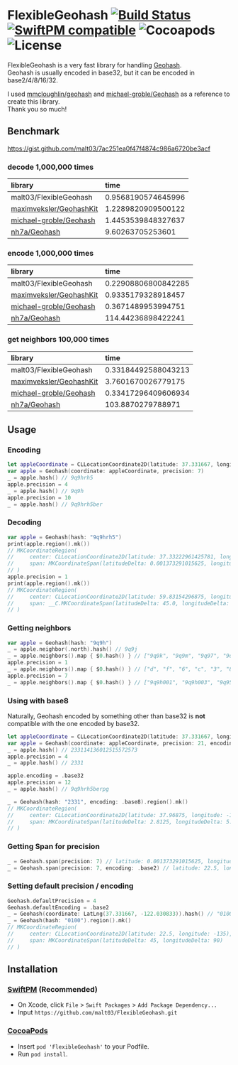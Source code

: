 # FlexibleGeohash [![Build Status](https://travis-ci.org/malt03/FlexibleGeohash.svg?branch=master)](https://travis-ci.org/malt03/FlexibleGeohash) [![SwiftPM compatible](https://img.shields.io/badge/SwiftPM-compatible-4BC51D.svg)](https://github.com/apple/swift-package-manager) ![Cocoapods](https://img.shields.io/cocoapods/v/FlexibleGeohash) ![License](https://img.shields.io/github/license/malt03/FlexibleGeohash.svg)

FlexibleGeohash is a very fast library for handling [Geohash](https://en.wikipedia.org/wiki/Geohash).  
Geohash is usually encoded in base32, but it can be encoded in base2/4/8/16/32.

I used [mmcloughlin/geohash](https://github.com/mmcloughlin/geohash) and [michael-groble/Geohash](https://github.com/michael-groble/Geohash) as a reference to create this library.  
Thank you so much!

## Benchmark
https://gist.github.com/malt03/7ac251ea0f47f4874c986a6720be3acf

### decode 1,000,000 times
|library|time|
|:--|:--|
|malt03/FlexibleGeohash|0.9568190574645996|
|[maximveksler/GeohashKit](https://github.com/maximveksler/GeohashKit)|1.2289820909500122|
|[michael-groble/Geohash](https://github.com/michael-groble/Geohash)|1.4453539848327637|
|[nh7a/Geohash](https://github.com/nh7a/Geohash)|9.60263705253601|

### encode 1,000,000 times
|library|time|
|:--|:--|
|malt03/FlexibleGeohash|0.22908806800842285|
|[maximveksler/GeohashKit](https://github.com/maximveksler/GeohashKit)|0.9335179328918457|
|[michael-groble/Geohash](https://github.com/michael-groble/Geohash)|0.3671489953994751|
|[nh7a/Geohash](https://github.com/nh7a/Geohash)|114.44236898422241|

### get neighbors 100,000 times
|library|time|
|:--|:--|
|malt03/FlexibleGeohash|0.33184492588043213|
|[maximveksler/GeohashKit](https://github.com/maximveksler/GeohashKit)|3.7601670026779175|
|[michael-groble/Geohash](https://github.com/michael-groble/Geohash)|0.33417296409606934|
|[nh7a/Geohash](https://github.com/nh7a/Geohash)|103.8870279788971|

## Usage
### Encoding
```swift
let appleCoordinate = CLLocationCoordinate2D(latitude: 37.331667, longitude: -122.030833)
var apple = Geohash(coordinate: appleCoordinate, precision: 7)
_ = apple.hash() // 9q9hrh5
apple.precision = 4
_ = apple.hash() // 9q9h
apple.precision = 10
_ = apple.hash() // 9q9hrh5ber
```

### Decoding
```swift
var apple = Geohash(hash: "9q9hrh5")
print(apple.region().mk())
// MKCoordinateRegion(
//     center: CLLocationCoordinate2D(latitude: 37.33222961425781, longitude: -122.03132629394531),
//     span: MKCoordinateSpan(latitudeDelta: 0.001373291015625, longitudeDelta: 0.001373291015625)
// )
apple.precision = 1
print(apple.region().mk())
// MKCoordinateRegion(
//     center: CLLocationCoordinate2D(latitude: 59.83154296875, longitude: -99.53201293945312),
//     span: __C.MKCoordinateSpan(latitudeDelta: 45.0, longitudeDelta: 45.0)
// )
```

### Getting neighbors
```swift
var apple = Geohash(hash: "9q9h")
_ = apple.neighbor(.north).hash() // 9q9j
_ = apple.neighbors().map { $0.hash() } // ["9q9k", "9q9m", "9q97", "9q9j", "9q95", "9q8u", "9q8v", "9q8g"]
apple.precision = 1
_ = apple.neighbors().map { $0.hash() } // ["d", "f", "6", "c", "3", "8", "b", "2"]
apple.precision = 7
_ = apple.neighbors().map { $0.hash() } // ["9q9h001", "9q9h003", "9q95bpc", "9q9h002", "9q95bpb", "9q8upbp", "9q8upbr", "9q8gzzz"]
```

### Using with base8
Naturally, Geohash encoded by something other than base32 is **not** compatible with the one encoded by base32.
```swift
let appleCoordinate = CLLocationCoordinate2D(latitude: 37.331667, longitude: -122.030833)
var apple = Geohash(coordinate: appleCoordinate, precision: 21, encoding: .base8)
_ = apple.hash() // 233114136012515572573
apple.precision = 4
_ = apple.hash() // 2331

apple.encoding = .base32
apple.precision = 12
_ = apple.hash() // 9q9hrh5berpg

_ = Geohash(hash: "2331", encoding: .base8).region().mk()
// MKCoordinateRegion(
//     center: CLLocationCoordinate2D(latitude: 37.96875, longitude: -120.9375),
//     span: MKCoordinateSpan(latitudeDelta: 2.8125, longitudeDelta: 5.625)
// )
```

### Getting Span for precision
```swift
_ = Geohash.span(precision: 7) // latitude: 0.001373291015625, longitude: 0.001373291015625
_ = Geohash.span(precision: 7, encoding: .base2) // latitude: 22.5, longitude: 22.5
```

### Setting default precision / encoding
```swift
Geohash.defaultPrecision = 4
Geohash.defaultEncoding = .base2
_ = Geohash(coordinate: LatLng(37.331667, -122.030833)).hash() // "0100"
_ = Geohash(hash: "0100").region().mk()
// MKCoordinateRegion(
//     center: CLLocationCoordinate2D(latitude: 22.5, longitude: -135),
//     span: MKCoordinateSpan(latitudeDelta: 45, longitudeDelta: 90)
// )
```

## Installation

### [SwiftPM](https://github.com/apple/swift-package-manager) (Recommended)

- On Xcode, click `File` > `Swift Packages` > `Add Package Dependency...`
- Input `https://github.com/malt03/FlexibleGeohash.git`

### [CocoaPods](https://github.com/cocoapods/cocoapods)

- Insert `pod 'FlexibleGeohash'` to your Podfile.
- Run `pod install`.
